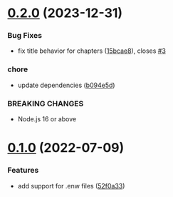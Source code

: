 # [0.2.0](https://github.com/citation-js/plugin-enw/compare/v0.1.0...v0.2.0) (2023-12-31)


### Bug Fixes

* fix title behavior for chapters ([15bcae8](https://github.com/citation-js/plugin-enw/commit/15bcae8a87e166b9579ec163484ff36415a6598d)), closes [#3](https://github.com/citation-js/plugin-enw/issues/3)


### chore

* update dependencies ([b094e5d](https://github.com/citation-js/plugin-enw/commit/b094e5d6a23b8d1ab45236e249c318bf44475207))


### BREAKING CHANGES

* Node.js 16 or above



# [0.1.0](https://github.com/citation-js/plugin-enw/compare/52f0a33ace3333e00f26427709c3e30a2fd60aa9...v0.1.0) (2022-07-09)


### Features

* add support for .enw files ([52f0a33](https://github.com/citation-js/plugin-enw/commit/52f0a33ace3333e00f26427709c3e30a2fd60aa9))



